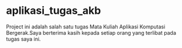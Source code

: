 # aplikasi_tugas_akb
Project ini adalah salah satu tugas Mata Kuliah Aplikasi Komputasi Bergerak.Saya berterima kasih kepada setiap orang yang terlibat pada tugas saya ini.
